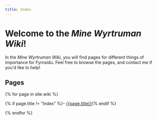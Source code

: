 ```yaml
---
title: Index
---
```


# Welcome to the *Mine Wyrtruman Wiki*!

In the *Mine Wyrtruman Wiki*, you will find pages for different things of importance for Fyrnsidu. Feel free to browse the pages, and contact me if you'd like to help!

## Pages
{% for page in site.wiki %}

{% if page.title != "Index" %}- [{{page.title}}]({{page.url}}){% endif %}

{% endfor %}
